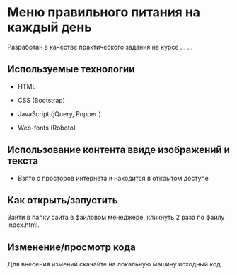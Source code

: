 # Меню правильного питания на каждый день

Разработан в качестве практического задания на курсе …
…

## Используемые технологии

* HTML

* CSS (Bootstrap)

* JavaScript (jQuery, Popper )

* Web-fonts (Roboto)

## Использование контента ввиде изображений и текста

* Взято с просторов интернета и находится в открытом доступе

## Как открыть/запустить

Зайти в папку сайта в файловом менеджере, кликнуть 2 раза по файлу index.html.

## Изменение/просмотр кода

Для внесения измений скачайте на локальную машину исходный код
